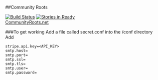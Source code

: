 ##Community Roots  

[![Build Status](https://travis-ci.org/CommunityRoots/Transparent-Donation-System.svg)](https://travis-ci.org/CommunityRoots/Transparent-Donation-System) 
[![Stories in Ready](https://badge.waffle.io/CommunityRoots/Transparent-Donation-System.png?label=ready&title=Ready)](https://waffle.io/CommunityRoots/Transparent-Donation-System)  
[CommunityRoots.net](http://communityroots.net)  

###To get working
Add a file called secret.conf into the /conf directory  
Add 

`stripe.api.key=<API_KEY>`  
`smtp.host=`  
`smtp.port=`  
`smtp.ssl=`  
`smtp.tls=`  
`smtp.user=`  
`smtp.password=`  

